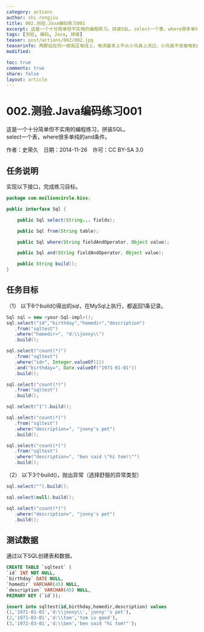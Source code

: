 ```yaml
---
category: actions
author: shi.rongjiu
title: 002.测验.Java编码练习001
excerpt: 这是一个十分简单但不实用的编程练习，拼装SQL。select一个表，where很多单纯的and条件。
tags: [测验, 编码, Java, 拼接]
teaser: post/actions/002/002.jpg
teaserinfo: 两脚站在同一根高压电线上，电流基本上不从小鸟身上流过，小鸟是不会被电到的。
modified: 

toc: true
comments: true
share: false
layout: article
---
```


# 002.测验.Java编码练习001

这是一个十分简单但不实用的编程练习，拼装SQL。  
select一个表，where很多单纯的and条件。

作者：史荣久　日期：2014-11-26　许可：CC BY-SA 3.0  

## 任务说明

实现以下接口，完成练习目标。

``` java
package com.moilioncircle.kiss;

public interface Sql {

    public Sql select(String... fields);

    public Sql from(String table);

    public Sql where(String fieldAndOperator, Object value);

    public Sql and(String fieldAndOperator, Object value);

    public String build();
}
```

## 任务目标

（1） 以下6个build()得出的sql，在MySql上执行，都返回1条记录。

``` java
Sql sql = new <your-Sql-impl>();
sql.select("id","birthday","homedir","description")
   .from("sqltest")
   .where("homedir=", "d:\\jonny\\")
   .build();

sql.select("count(*)")
   .from("sqltest")
   .where("id>", Integer.valueOf(1))
   .and("birthday=", Date.valueOf("1971-01-01"))
   .build();

sql.select("count(*)")
   .from("sqltest")
   .build();

sql.select("1").build();

sql.select("count(*)")
   .from("sqltest")
   .where("description=", "jonny's pet")
   .build();

sql.select("count(*)")
   .from("sqltest")
   .where("description=", "ben said \"hi tom!\"")
   .build();
```

（2） 以下3个build()，抛出异常（选择舒服的异常类型）

``` java
sql.select("").build();

sql.select(null).build();

sql.select("count(*)")
   .where("description=", "jonny's pet")
   .build();
```

## 测试数据

通过以下SQL创建表和数据。

``` sql
CREATE TABLE `sqltest` (
`id` INT NOT NULL,
`birthday` DATE NULL,
`homedir` VARCHAR(45) NULL,
`description` VARCHAR(45) NULL,
PRIMARY KEY (`id`));

insert into sqltest(id,birthday,homedir,description) values
(1,'1971-01-01','d:\\jonny\\','jonny''s pet'),
(2,'1971-02-01','d:\\tom','tom is good'),
(3,'1972-03-01','d:\\ben','ben said "hi tom!"');
```
